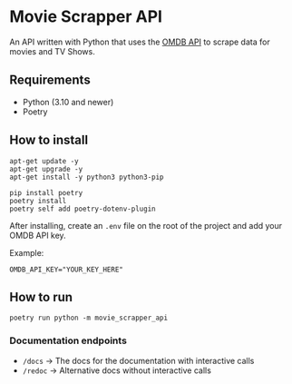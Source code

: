 # Movie Scrapper API

An API written with Python that uses the [OMDB API](http://www.omdbapi.com/) to
scrape data for movies and TV Shows.

## Requirements

- Python (3.10 and newer)
- Poetry

## How to install

```shell
apt-get update -y
apt-get upgrade -y
apt-get install -y python3 python3-pip

pip install poetry
poetry install
poetry self add poetry-dotenv-plugin
```

After installing, create an `.env` file on the root of the project and add your OMDB API key.

Example:
```text
OMDB_API_KEY="YOUR_KEY_HERE"
```

## How to run

```shell
poetry run python -m movie_scrapper_api
```

### Documentation endpoints

* `/docs` -> The docs for the documentation with interactive calls
* `/redoc` -> Alternative docs without interactive calls

